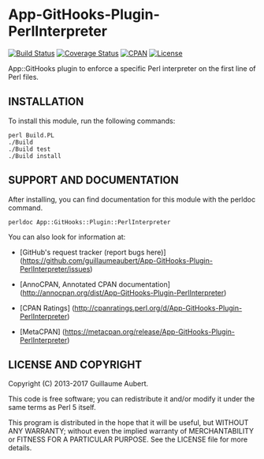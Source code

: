 App-GitHooks-Plugin-PerlInterpreter
===================================

[![Build Status](https://travis-ci.org/guillaumeaubert/App-GitHooks-Plugin-PerlInterpreter.svg?branch=master)](https://travis-ci.org/guillaumeaubert/App-GitHooks-Plugin-PerlInterpreter)
[![Coverage Status](https://coveralls.io/repos/guillaumeaubert/App-GitHooks-Plugin-PerlInterpreter/badge.svg?branch=master)](https://coveralls.io/r/guillaumeaubert/App-GitHooks-Plugin-PerlInterpreter?branch=master)
[![CPAN](https://img.shields.io/cpan/v/App-GitHooks-Plugin-PerlInterpreter.svg)](https://metacpan.org/release/App-GitHooks-Plugin-PerlInterpreter)
[![License](https://img.shields.io/badge/license-Perl%205-blue.svg)](http://dev.perl.org/licenses/)

App::GitHooks plugin to enforce a specific Perl interpreter on the first line
of Perl files.


INSTALLATION
------------

To install this module, run the following commands:

	perl Build.PL
	./Build
	./Build test
	./Build install


SUPPORT AND DOCUMENTATION
-------------------------

After installing, you can find documentation for this module with the
perldoc command.

	perldoc App::GitHooks::Plugin::PerlInterpreter


You can also look for information at:

 * [GitHub's request tracker (report bugs here)]
   (https://github.com/guillaumeaubert/App-GitHooks-Plugin-PerlInterpreter/issues)

 * [AnnoCPAN, Annotated CPAN documentation]
   (http://annocpan.org/dist/App-GitHooks-Plugin-PerlInterpreter)

 * [CPAN Ratings]
   (http://cpanratings.perl.org/d/App-GitHooks-Plugin-PerlInterpreter)

 * [MetaCPAN]
   (https://metacpan.org/release/App-GitHooks-Plugin-PerlInterpreter)


LICENSE AND COPYRIGHT
---------------------

Copyright (C) 2013-2017 Guillaume Aubert.

This code is free software; you can redistribute it and/or modify it under the
same terms as Perl 5 itself.

This program is distributed in the hope that it will be useful, but WITHOUT ANY
WARRANTY; without even the implied warranty of MERCHANTABILITY or FITNESS FOR A
PARTICULAR PURPOSE. See the LICENSE file for more details.
